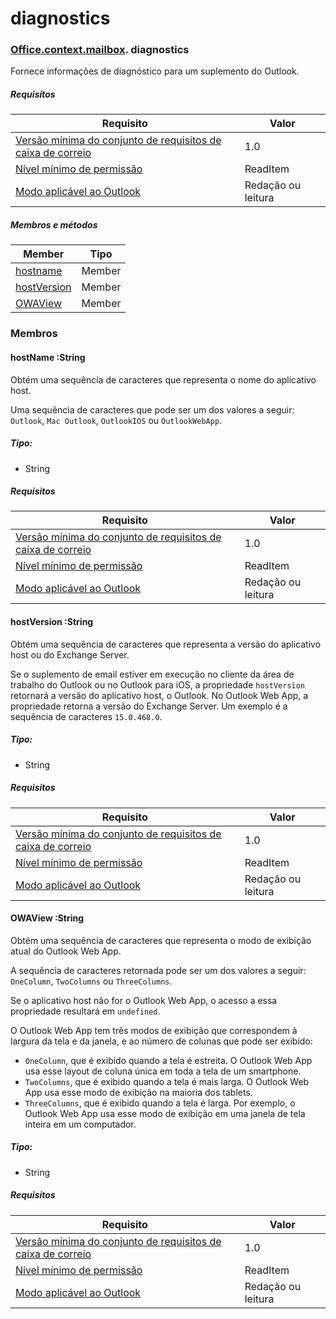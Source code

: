 
# <a name="diagnostics"></a>diagnostics

### [Office](Office.md)[.context](Office.context.md)[.mailbox](Office.context.mailbox.md). diagnostics

Fornece informações de diagnóstico para um suplemento do Outlook.

##### <a name="requirements"></a>Requisitos

|Requisito| Valor|
|---|---|
|[Versão mínima do conjunto de requisitos de caixa de correio](/office/dev/add-ins/reference/requirement-sets/outlook-api-requirement-sets)| 1.0|
|[Nível mínimo de permissão](https://docs.microsoft.com/outlook/add-ins/understanding-outlook-add-in-permissions)| ReadItem|
|[Modo aplicável ao Outlook](https://docs.microsoft.com/outlook/add-ins/#extension-points)| Redação ou leitura|

##### <a name="members-and-methods"></a>Membros e métodos

| Member | Tipo |
|--------|------|
| [hostname](#hostname-string) | Member |
| [hostVersion](#hostversion-string) | Member |
| [OWAView](#owaview-string) | Member |

### <a name="members"></a>Membros

####  <a name="hostname-string"></a>hostName :String

Obtém uma sequência de caracteres que representa o nome do aplicativo host.

Uma sequência de caracteres que pode ser um dos valores a seguir: `Outlook`, `Mac Outlook`, `OutlookIOS` ou `OutlookWebApp`.

##### <a name="type"></a>Tipo:

*   String

##### <a name="requirements"></a>Requisitos

|Requisito| Valor|
|---|---|
|[Versão mínima do conjunto de requisitos de caixa de correio](/office/dev/add-ins/reference/requirement-sets/outlook-api-requirement-sets)| 1.0|
|[Nível mínimo de permissão](https://docs.microsoft.com/outlook/add-ins/understanding-outlook-add-in-permissions)| ReadItem|
|[Modo aplicável ao Outlook](https://docs.microsoft.com/outlook/add-ins/#extension-points)| Redação ou leitura|

####  <a name="hostversion-string"></a>hostVersion :String

Obtém uma sequência de caracteres que representa a versão do aplicativo host ou do Exchange Server.

Se o suplemento de email estiver em execução no cliente da área de trabalho do Outlook ou no Outlook para iOS, a propriedade `hostVersion` retornará a versão do aplicativo host, o Outlook. No Outlook Web App, a propriedade retorna a versão do Exchange Server. Um exemplo é a sequência de caracteres `15.0.468.0`.

##### <a name="type"></a>Tipo:

*   String

##### <a name="requirements"></a>Requisitos

|Requisito| Valor|
|---|---|
|[Versão mínima do conjunto de requisitos de caixa de correio](/office/dev/add-ins/reference/requirement-sets/outlook-api-requirement-sets)| 1.0|
|[Nível mínimo de permissão](https://docs.microsoft.com/outlook/add-ins/understanding-outlook-add-in-permissions)| ReadItem|
|[Modo aplicável ao Outlook](https://docs.microsoft.com/outlook/add-ins/#extension-points)| Redação ou leitura|

####  <a name="owaview-string"></a>OWAView :String

Obtém uma sequência de caracteres que representa o modo de exibição atual do Outlook Web App.

A sequência de caracteres retornada pode ser um dos valores a seguir: `OneColumn`, `TwoColumns` ou `ThreeColumns`.

Se o aplicativo host não for o Outlook Web App, o acesso a essa propriedade resultará em `undefined`.

O Outlook Web App tem três modos de exibição que correspondem à largura da tela e da janela, e ao número de colunas que pode ser exibido:

*   `OneColumn`, que é exibido quando a tela é estreita. O Outlook Web App usa esse layout de coluna única em toda a tela de um smartphone.
*   `TwoColumns`, que é exibido quando a tela é mais larga. O Outlook Web App usa esse modo de exibição na maioria dos tablets.
*   `ThreeColumns`, que é exibido quando a tela é larga. Por exemplo, o Outlook Web App usa esse modo de exibição em uma janela de tela inteira em um computador.

##### <a name="type"></a>Tipo:

*   String

##### <a name="requirements"></a>Requisitos

|Requisito| Valor|
|---|---|
|[Versão mínima do conjunto de requisitos de caixa de correio](/office/dev/add-ins/reference/requirement-sets/outlook-api-requirement-sets)| 1.0|
|[Nível mínimo de permissão](https://docs.microsoft.com/outlook/add-ins/understanding-outlook-add-in-permissions)| ReadItem|
|[Modo aplicável ao Outlook](https://docs.microsoft.com/outlook/add-ins/#extension-points)| Redação ou leitura|